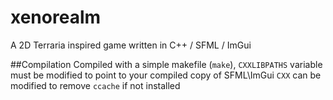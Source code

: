 # xenorealm
A 2D Terraria inspired game written in C++ / SFML / ImGui

##Compilation
Compiled with a simple makefile (```make```), ```CXXLIBPATHS``` variable must be modified to point to your compiled copy of SFML\ImGui
```CXX``` can be modified to remove ```ccache``` if not installed
